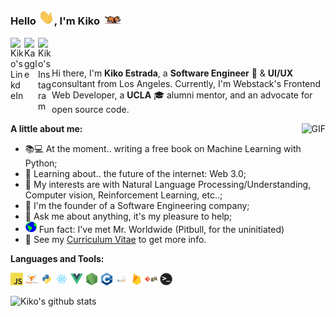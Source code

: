 ### Hello <img alt="waving hand" width="25px" src="https://github.com/kik-o/kik-o/blob/master/Assets/Hi.gif" />, I'm Kiko <img alt="Fox running" width="35px" src="https://github.com/kik-o/kik-o/blob/master/Assets/Fox.gif" />

<a href="https://www.linkedin.com/in/kiko/">
  <img align="left" alt="Kiko's LinkdeIn" width="22px" src="https://cdn.jsdelivr.net/npm/simple-icons@v3/icons/linkedin.svg" />
</a>
<a href="https://www.kaggle.com/notkiko">
  <img align="left" alt="Kaggle" width="22px" src="https://cdn.jsdelivr.net/npm/simple-icons@3.1.0/icons/kaggle.svg" />
</a>
<a href="https://www.instagram.com/kik.o/">
  <img align="left" alt="Kiko's Instagram" width="22px" src="https://cdn.jsdelivr.net/npm/simple-icons@v3/icons/instagram.svg" />
</a>


<br />
<br />

Hi there, I'm **Kiko Estrada**, a **Software Engineer** 🚀 & **UI/UX** consultant from Los Angeles. Currently, I'm Webstack's Frontend Web Developer, a **UCLA** 🎓 alumni mentor, and an advocate for open source code.  

<img align="right" alt="GIF" src="https://i.pinimg.com/originals/e4/26/70/e426702edf874b181aced1e2fa5c6cde.gif" />

**A little about me:**

- 📚💻 At the moment.. writing a free book on Machine Learning with Python;
- 🌱 Learning about.. the future of the internet: Web 3.0; 
- 🤔 My interests are with Natural Language Processing/Understanding, Computer vision, Reinforcement Learning, etc..;
- 💼 I'm the founder of a Software Engineering company;
- 💬 Ask me about anything, it's my pleasure to help;
- <img alt="spinning globe" width="18px" src="https://github.com/kik-o/kik-o/blob/master/Assets/Earth.gif" /> Fun fact: I've met Mr. Worldwide (Pitbull, for the uninitiated) 
- 📝 See my [Curriculum Vitae](https://kikoestrada.com) to get more info.


**Languages and Tools:**  

<code><img height="20" src="https://raw.githubusercontent.com/github/explore/80688e429a7d4ef2fca1e82350fe8e3517d3494d/topics/javascript/javascript.png"></code>
<code><img height="20" src="https://raw.githubusercontent.com/github/explore/80688e429a7d4ef2fca1e82350fe8e3517d3494d/topics/tensorflow/tensorflow.png"></code>
<code><img height="20" src="https://raw.githubusercontent.com/github/explore/80688e429a7d4ef2fca1e82350fe8e3517d3494d/topics/python/python.png"></code>
<code><img height="20" src="https://raw.githubusercontent.com/github/explore/80688e429a7d4ef2fca1e82350fe8e3517d3494d/topics/react/react.png"></code>
<code><img height="20" src="https://raw.githubusercontent.com/github/explore/80688e429a7d4ef2fca1e82350fe8e3517d3494d/topics/vue/vue.png"></code>
<code><img height="20" src="https://raw.githubusercontent.com/github/explore/80688e429a7d4ef2fca1e82350fe8e3517d3494d/topics/nodejs/nodejs.png"></code>
<code><img height="20" src="https://raw.githubusercontent.com/github/explore/80688e429a7d4ef2fca1e82350fe8e3517d3494d/topics/cpp/cpp.png"></code>
<code><img height="20" src="https://raw.githubusercontent.com/github/explore/80688e429a7d4ef2fca1e82350fe8e3517d3494d/topics/mysql/mysql.png"></code>
<code><img height="20" src="https://raw.githubusercontent.com/github/explore/80688e429a7d4ef2fca1e82350fe8e3517d3494d/topics/firebase/firebase.png"></code>
<code><img height="20" src="https://raw.githubusercontent.com/github/explore/80688e429a7d4ef2fca1e82350fe8e3517d3494d/topics/git/git.png"></code>
<code><img height="20" src="https://raw.githubusercontent.com/github/explore/80688e429a7d4ef2fca1e82350fe8e3517d3494d/topics/terminal/terminal.png"></code>

![Kiko's github stats](https://github-readme-stats.vercel.app/api?username=kik-o&show_icons=true&hide_border=true)
